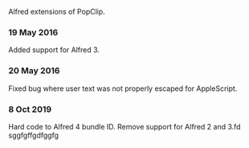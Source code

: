 Alfred extensions of PopClip.

### 19 May 2016

Added support for Alfred 3.

### 20 May 2016

Fixed bug where user text was not properly escaped for AppleScript.

### 8 Oct 2019

Hard code to Alfred 4 bundle ID. Remove support for Alfred 2 and 3.fd
sggfgffgdfggfg
